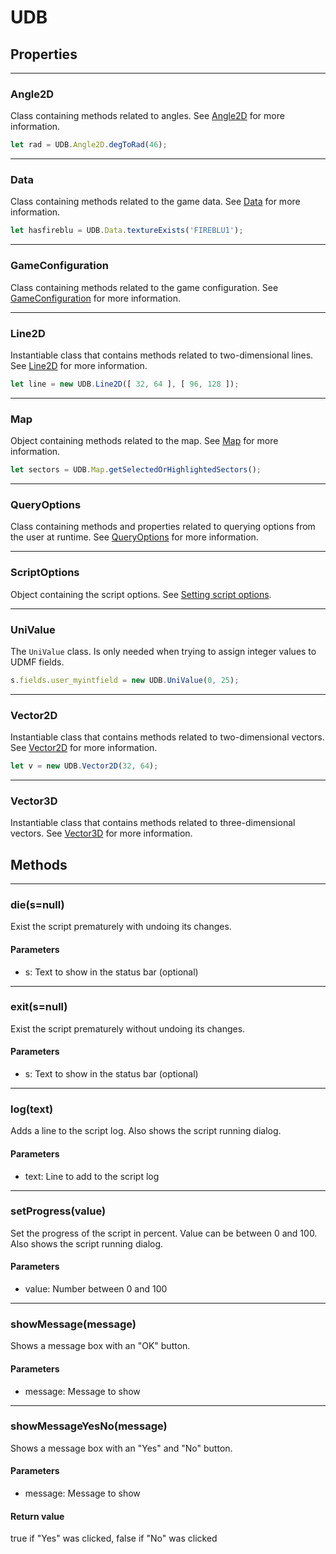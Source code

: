 # UDB

## Properties

---
### Angle2D
Class containing methods related to angles. See [Angle2D](Angle2D.md) for more information.

```js
let rad = UDB.Angle2D.degToRad(46);
```

---
### Data
Class containing methods related to the game data. See [Data](Data.md) for more information.

```js
let hasfireblu = UDB.Data.textureExists('FIREBLU1');
```

---
### GameConfiguration
Class containing methods related to the game configuration. See [GameConfiguration](GameConfiguration.md) for more information.

---
### Line2D
Instantiable class that contains methods related to two-dimensional lines. See [Line2D](Line2D.md) for more information.

```js
let line = new UDB.Line2D([ 32, 64 ], [ 96, 128 ]);
```

---
### Map
Object containing methods related to the map. See [Map](Map.md) for more information.

```js
let sectors = UDB.Map.getSelectedOrHighlightedSectors();
```

---
### QueryOptions
Class containing methods and properties related to querying options from the user at runtime. See [QueryOptions](QueryOptions.md) for more information.

---
### ScriptOptions
Object containing the script options. See [Setting script options](gettingstarted.md#setting-script-options).

---
### UniValue
The `UniValue` class. Is only needed when trying to assign integer values to UDMF fields.

```js
s.fields.user_myintfield = new UDB.UniValue(0, 25);
```

---
### Vector2D
Instantiable class that contains methods related to two-dimensional vectors. See [Vector2D](Vector2D.md) for more information.

```js
let v = new UDB.Vector2D(32, 64);
```

---
### Vector3D
Instantiable class that contains methods related to three-dimensional vectors. See [Vector3D](Vector3D.md) for more information.
## Methods

---
### die(s=null)
Exist the script prematurely with undoing its changes.
#### Parameters
* s: Text to show in the status bar (optional)

---
### exit(s=null)
Exist the script prematurely without undoing its changes.
#### Parameters
* s: Text to show in the status bar (optional)

---
### log(text)
Adds a line to the script log. Also shows the script running dialog.
#### Parameters
* text: Line to add to the script log

---
### setProgress(value)
Set the progress of the script in percent. Value can be between 0 and 100. Also shows the script running dialog.
#### Parameters
* value: Number between 0 and 100

---
### showMessage(message)
Shows a message box with an "OK" button.
#### Parameters
* message: Message to show

---
### showMessageYesNo(message)
Shows a message box with an "Yes" and "No" button.
#### Parameters
* message: Message to show
#### Return value
true if "Yes" was clicked, false if "No" was clicked
